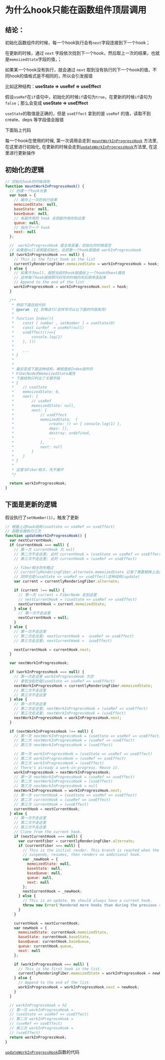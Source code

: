 # 为什么hook只能在函数组件顶层调用


## 结论：

初始化函数组件的时候，每一个hook执行会有```next```字段连接到下一个hook；

在更新的时候，通过 ```next``` 字段依次找到下一个hook，然后取上一次的结果，也就是```memoizedState```字段的值，；

如果某一个hook没有执行，就会通过 ```next``` 取到没有执行的下一个hook的值，不同hook的值格式是不相同的，所以会引发报错


比如这种结构：**useState => useRef => useEffect**

假设```useRef```在```if```语句中，初始化的时候```if```语句为```true```，在更新的时候```if```语句为```false```；那么会变成 **useState => useEffect**

```useState```的取值是正确的，但是 ```useEffect``` 拿到的是 ```useRef``` 的值，读取不到 create、deps 等字段值会报错


下面贴上代码

每一个hook在使用的时候, 第一次调用会走到 [```mountWorkInProgressHook```](https://gitee.com/mirrors/react/blob/main/packages/react-reconciler/src/ReactFiberHooks.js#L820) 方法里, 在这里进行初始化, 在更新的时候会走到[```updateWorkInProgressHook```](https://gitee.com/mirrors/react/blob/main/packages/react-reconciler/src/ReactFiberHooks.js#L841)方法里, 在这里进行更新操作



## 初始化的逻辑
```javascript
// 初始化hook的时候调用
function mountWorkInProgressHook() {
  // 创建一个hook对象
  var hook = {
    // 缓存上一次的执行结果
    memoizedState: null,
    baseState: null,
    baseQueue: null,
    // 有副作用的 hook 会把副作用存到这里
    queue: null,
    // 指向下一个 hook
    next: null
  };

  //  workInProgressHook 是全局变量，初始化的时候是空
  // 如果是null说明是初始化，会把第一个hook赋值给 workInProgressHook
  if (workInProgressHook === null) {
    // This is the first hook in the list
    currentlyRenderingFiber.memoizedState = workInProgressHook = hook;
  } else {
    // 如果不为null，就把当前的hook赋值给上一个hook的next属性
    // 这样每个hook就按照代码写的时候的先后顺序连起来
    // Append to the end of the list
    workInProgressHook = workInProgressHook.next = hook;
  }

  /**
   * 例如下面这段代码
   * @param  {{ 忽略这行(这样写可以让下面的内容高亮)
   * 
   * function Index(){
   *    const [ number , setNumber ] = useState(0)
   *    const curRef  = useRef(null)
   *    useEffect(()=>{
   *        console.log(1)
   *    }, [])
   *    
   *    ...
   * }
   * 
   * 
   * 最后变成下面这种结构，被赋值给Index组件的
   * FiberNode的memoizedState属性 
   * 下面结构只列出了关键字段
   * {
   *    // useState
   *    memoizedState: 0,
   *    next: {
   *        // useRef
   *        memoizedState: null,
   *        next: {
   *            // useEffect
   *            memoizedState:  {
   *                create: () => { console.log(1) },
   *                deps: [],
   *                destroy: undefined,
   *                ...
   *            },
   *            next: null
   *        }
   *    }
   * }
   * 
   * 这里与Fiber相关，先不展开
   */

  return workInProgressHook;
}

```



## 下面是更新的逻辑

假设执行了```setNumber(1)```，触发了更新

```javascript
// 根据上述hook结构(useState => useRef => useEffect)
// 函数会被执行三次
function updateWorkInProgressHook() {
  var nextCurrentHook;
  if (currentHook === null) {
    // 第一次 currentHook 为 null
    // 第二次不走这里; 此时 currentHook = (useState => useRef => useEffect)
    // 第三次不走这里; 此时 currentHook = (useRef => useEffect)

    // fiber相关的先略过
    // currentlyRenderingFiber.alternate.memoizedState 记录了需要替换上去的hook
    // 同样也是(useState => useRef => useEffect)这种结构(update)
    var current = currentlyRenderingFiber.alternate;

    if (current !== null) {
      // 第一次 current = FiberNode 走到这里
      // nextCurrentHook = (useState => useRef => useEffect)
      nextCurrentHook = current.memoizedState;
    } else {
      // 第一次不走这里
      nextCurrentHook = null;
    }
  } else {
    // 第一次不走这里
    // 第二次走这里; nextCurrentHook = （useRef => useEffect)
    // 第三次走这里; nextCurrentHook = （useEffect)

    nextCurrentHook = currentHook.next;
  }

  var nextWorkInProgressHook;

  if (workInProgressHook === null) {
    // 第一次走这里 workInProgressHook 为空
    // 拿到当前的值(useState => useRef => useEffect)
    nextWorkInProgressHook = currentlyRenderingFiber.memoizedState;
    // 第二次不走这里
    // 第三次不走这里
  } else {
    // 第一次不走这里
    // 第二次走这里; nextWorkInProgressHook = (useRef => useEffect)
    // 第三次走这里; nextWorkInProgressHook = (useEffect)
    nextWorkInProgressHook = workInProgressHook.next;
  }

  if (nextWorkInProgressHook !== null) {
    // 第一次 nextWorkInProgressHook = (useState => useRef => useEffect) 不为空
    // 第二次 nextWorkInProgressHook = (useRef => useEffect)
    // 第三次 nextWorkInProgressHook = (useEffect)

    // 第一次 workInProgressHook = (useState => useRef => useEffect)
    // 第二次 workInProgressHook = (useRef => useEffect)
    // 第三次 workInProgressHook = (useEffect)
    // There's already a work-in-progress. Reuse it.
    workInProgressHook = nextWorkInProgressHook;
    // 第一次 nextWorkInProgressHook = (useRef => useEffect)
    // 第二次 nextWorkInProgressHook = (useEffect)
    // 第三次 nextWorkInProgressHook = null
    nextWorkInProgressHook = workInProgressHook.next;
    // 第一次 currentHook = (useState => useRef => useEffect)
    // 第二次 currentHook = (useRef => useEffect)
    // 第三次 currentHook = (useEffect)
    currentHook = nextCurrentHook;
  } else {
    // 第一次不走这里
    // 第二次不走这里
    // 第三次不走这里
    // Clone from the current hook.
    if (nextCurrentHook === null) {
      var currentFiber = currentlyRenderingFiber.alternate;
      if (currentFiber === null) {
        // This is the initial render. This branch is reached when the component
        // suspends, resumes, then renders an additional hook.
        var _newHook = {
          memoizedState: null,
          baseState: null,
          baseQueue: null,
          queue: null,
          next: null
        };
        nextCurrentHook = _newHook;
      } else {
        // This is an update. We should always have a current hook.
        throw new Error('Rendered more hooks than during the previous render.');
      }
    }

    currentHook = nextCurrentHook;
    var newHook = {
      memoizedState: currentHook.memoizedState,
      baseState: currentHook.baseState,
      baseQueue: currentHook.baseQueue,
      queue: currentHook.queue,
      next: null
    };

    if (workInProgressHook === null) {
      // This is the first hook in the list.
      currentlyRenderingFiber.memoizedState = workInProgressHook = newHook;
    } else {
      // Append to the end of the list.
      workInProgressHook = workInProgressHook.next = newHook;
    }
  }

  // workInProgressHook = h2
  // 第一次 workInProgressHook = 
  // (useState => useRef => useEffect)
  // 第二次 workInProgressHook = 
  // (useRef => useEffect)
  // 第三次 workInProgressHook = 
  // (useEffect)
  return workInProgressHook;
}
```



[```updateWorkInProgressHook```](https://gitee.com/mirrors/react/blob/main/packages/react-reconciler/src/ReactFiberHooks.js#L841)函数的代码









